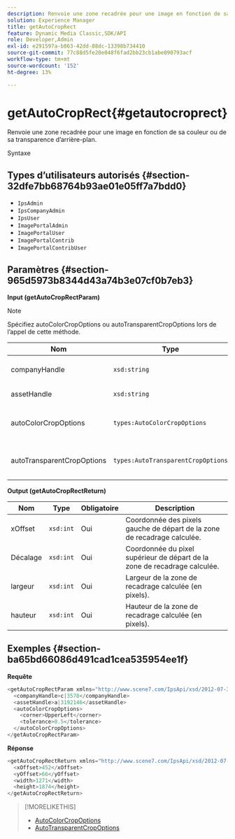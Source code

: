 ```yaml
---
description: Renvoie une zone recadrée pour une image en fonction de sa couleur ou de sa transparence d’arrière-plan.
solution: Experience Manager
title: getAutoCropRect
feature: Dynamic Media Classic,SDK/API
role: Developer,Admin
exl-id: e291597a-b863-42dd-88dc-13398b734410
source-git-commit: 77c88d5fe20e048f6fad2bb23cb1abe090793acf
workflow-type: tm+mt
source-wordcount: '152'
ht-degree: 13%

---
```


# getAutoCropRect{#getautocroprect}

Renvoie une zone recadrée pour une image en fonction de sa couleur ou de sa transparence d’arrière-plan.

Syntaxe

## Types d’utilisateurs autorisés {#section-32dfe7bb68764b93ae01e05ff7a7bdd0}

* `IpsAdmin`
* `IpsCompanyAdmin`
* `IpsUser`
* `ImagePortalAdmin`
* `ImagePortalUser`
* `ImagePortalContrib`
* `ImagePortalContribUser`

## Paramètres {#section-965d5973b8344d43a74b3e07cf0b7eb3}

**Input (getAutoCropRectParam)**

>[!NOTE]
>
>Spécifiez autoColorCropOptions ou autoTransparentCropOptions lors de l’appel de cette méthode.

| Nom | Type | Obligatoire | Description |
|---|---|---|---|
| companyHandle | `xsd:string` | Oui | Poignée de la société contenant la ressource que vous souhaitez utiliser. |
| assetHandle | `xsd:string` | Oui | Poignée de la ressource que vous souhaitez utiliser. |
| autoColorCropOptions | `types:AutoColorCropOptions` | Non | Calculez le rectangle de recadrage en fonction de la couleur. Voir [AutoColorCropOptions](../../../types/c-data-types/r-auto-color-crop-options.md#reference-976c3a1f8e47473cae016a4e9e09e4a6). |
| autoTransparentCropOptions | `types:AutoTransparentCropOptions` | Non | Calculer le rectangle de recadrage en fonction de la transparence. Voir [AutoTransparentCropOptions](../../../types/c-data-types/r-auto-transparent-crop-options.md#reference-f4460b3bdf814f4c85e4f097ea4e6e2b). |

**Output (getAutoCropRectReturn)**

| Nom | Type | Obligatoire | Description |
|---|---|---|---|
| xOffset | `xsd:int` | Oui | Coordonnée des pixels gauche de départ de la zone de recadrage calculée. |
| Décalage | `xsd:int` | Oui | Coordonnée du pixel supérieur de départ de la zone de recadrage calculée. |
| largeur | `xsd:int` | Oui | Largeur de la zone de recadrage calculée (en pixels). |
| hauteur | `xsd:int` | Oui | Hauteur de la zone de recadrage calculée (en pixels). |

## Exemples {#section-ba65bd66086d491cad1cea535954ee1f}

**Requête**

```java
<getAutoCropRectParam xmlns="http://www.scene7.com/IpsApi/xsd/2012-07-31-beta">
  <companyHandle>c|3578</companyHandle>
  <assetHandle>a|3192146</assetHandle>
  <autoColorCropOptions>
    <corner>UpperLeft</corner>
    <tolerance>0.5</tolerance>
  </autoColorCropOptions>
</getAutoCropRectParam>
```

**Réponse**

```java
<getAutoCropRectReturn xmlns="http://www.scene7.com/IpsApi/xsd/2012-07-31-beta">
  <xOffset>452</xOffset>
  <yOffset>66</yOffset>
  <width>1271</width>
  <height>1874</height>
</getAutoCropRectReturn>
```

>[!MORELIKETHIS]
>
>* [AutoColorCropOptions](../../../types/c-data-types/r-auto-color-crop-options.md#reference-976c3a1f8e47473cae016a4e9e09e4a6)
>* [AutoTransparentCropOptions](../../../types/c-data-types/r-auto-transparent-crop-options.md#reference-f4460b3bdf814f4c85e4f097ea4e6e2b)
